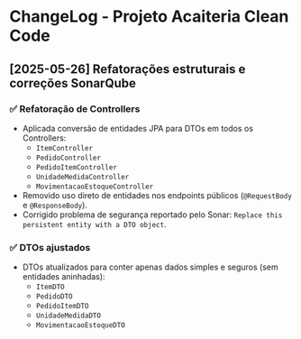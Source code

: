 # ChangeLog - Projeto Acaiteria Clean Code

## [2025-05-26] Refatorações estruturais e correções SonarQube

### ✅ Refatoração de Controllers
- Aplicada conversão de entidades JPA para DTOs em todos os Controllers:
    - `ItemController`
    - `PedidoController`
    - `PedidoItemController`
    - `UnidadeMedidaController`
    - `MovimentacaoEstoqueController`
- Removido uso direto de entidades nos endpoints públicos (`@RequestBody` e `@ResponseBody`).
- Corrigido problema de segurança reportado pelo Sonar: `Replace this persistent entity with a DTO object`.

### ✅ DTOs ajustados
- DTOs atualizados para conter apenas dados simples e seguros (sem entidades aninhadas):
    - `ItemDTO`
    - `PedidoDTO`
    - `PedidoItemDTO`
    - `UnidadeMedidaDTO`
    - `MovimentacaoEstoqueDTO`








